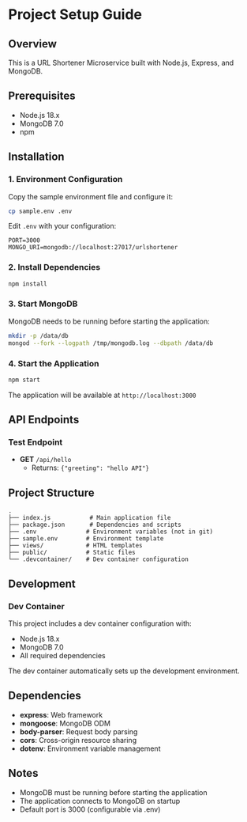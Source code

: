 # Project Setup Guide

## Overview
This is a URL Shortener Microservice built with Node.js, Express, and MongoDB.

## Prerequisites
- Node.js 18.x
- MongoDB 7.0
- npm

## Installation

### 1. Environment Configuration
Copy the sample environment file and configure it:
```bash
cp sample.env .env
```

Edit `.env` with your configuration:
```
PORT=3000
MONGO_URI=mongodb://localhost:27017/urlshortener
```

### 2. Install Dependencies
```bash
npm install
```

### 3. Start MongoDB
MongoDB needs to be running before starting the application:
```bash
mkdir -p /data/db
mongod --fork --logpath /tmp/mongodb.log --dbpath /data/db
```

### 4. Start the Application
```bash
npm start
```

The application will be available at `http://localhost:3000`

## API Endpoints

### Test Endpoint
- **GET** `/api/hello`
  - Returns: `{"greeting": "hello API"}`

## Project Structure
```
.
├── index.js           # Main application file
├── package.json       # Dependencies and scripts
├── .env              # Environment variables (not in git)
├── sample.env        # Environment template
├── views/            # HTML templates
├── public/           # Static files
└── .devcontainer/    # Dev container configuration
```

## Development

### Dev Container
This project includes a dev container configuration with:
- Node.js 18.x
- MongoDB 7.0
- All required dependencies

The dev container automatically sets up the development environment.

## Dependencies
- **express**: Web framework
- **mongoose**: MongoDB ODM
- **body-parser**: Request body parsing
- **cors**: Cross-origin resource sharing
- **dotenv**: Environment variable management

## Notes
- MongoDB must be running before starting the application
- The application connects to MongoDB on startup
- Default port is 3000 (configurable via .env)

